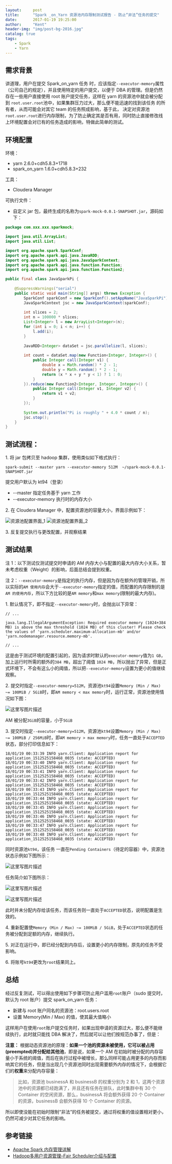 ```yaml
---
layout:     post
title:      "Spark _on_Yarn 资源池内存限制测试报告 - 防止“非法”任务的提交"
date:       2017-01-19 19:25:00
author:     "Kent"
header-img: "img/post-bg-2016.jpg"
catalog: true
tags:
    - Spark
    - Yarn
---
```


## 需求背景

讲道理，用户在提交 Spark_on_yarn 任务 时，应该指定`--executor-memory`属性（公司自己的规定），并且使用特定的用户提交，以便于 DBA 的管理。但是仍然存在一些用户直接使用 root 账户提交任务，这样在 yarn 的资源池中就会被分配到 `root.user.root`池中，如果集群压力过大，那么便不能迅速的找到该任务 的所有者，从而可能会对其它 team 的任务照成影响，基于此， 决定对资源池`root.user.root`进行内存限制，为了防止确定其是否有用，同时防止直接修改线上环境配置会对已有的任务造成的影响，特做此简单的测试。

## 环境配置

环境：
- yarn 2.6.0+cdh5.8.3+1718 
- spark_on_yarn 1.6.0+cdh5.8.3+232 

工具：
- Cloudera Manager

可执行文件：
- 自定义 jar 包，最终生成的名称为`spark-mock-0.0.1-SNAPSHOT.jar`，源码如下：

```java
package com.xxx.xxx.sparkmock;

import java.util.ArrayList;
import java.util.List;

import org.apache.spark.SparkConf;
import org.apache.spark.api.java.JavaRDD;
import org.apache.spark.api.java.JavaSparkContext;
import org.apache.spark.api.java.function.Function;
import org.apache.spark.api.java.function.Function2;

public final class JavaSparkPi {
	
	@SuppressWarnings("serial")
	public static void main(String[] args) throws Exception {
		SparkConf sparkConf = new SparkConf().setAppName("JavaSparkPi");
		JavaSparkContext jsc = new JavaSparkContext(sparkConf);
		
		int slices = 2;
		int n = 100000 * slices;
		List<Integer> l = new ArrayList<Integer>(n);
		for (int i = 0; i < n; i++) {
			l.add(i);
		}
		
		JavaRDD<Integer> dataSet = jsc.parallelize(l, slices);
		
		int count = dataSet.map(new Function<Integer, Integer>() {
			public Integer call(Integer v1) {
				double x = Math.random() * 2 - 1;
				double y = Math.random() * 2 - 1;
				return (x * x + y * y < 1) ? 1 : 0;
			}
		}).reduce(new Function2<Integer, Integer, Integer>() {
			public Integer call(Integer v1, Integer v2) {
				return v1 + v2;
			}
		});
		
		System.out.println("Pi is roughly " + 4.0 * count / n);
		jsc.stop();
	}
}

```

## 测试流程：

1\. 将 jar 包拷贝至 hadoop 集群，使用类似如下格式执行：

```
spark-submit --master yarn --executor-memory 512M  ~/spark-mock-0.0.1-SNAPSHOT.jar
```

提交用户默认为 kt94（登录）

- --master 指定任务基于 yarn 工作
- --executor-memory 执行时的内存大小
 
2\. 在 Cloudera Manager 中，配置资源池的容量大小，界面示例如下：

![资源池配置界面_1](http://img.blog.csdn.net/20180119191806967?watermark/2/text/aHR0cDovL2Jsb2cuY3Nkbi5uZXQvdDg5NDY5MDIzMA==/font/5a6L5L2T/fontsize/400/fill/I0JBQkFCMA==/dissolve/70/gravity/SouthEast)
![资源池配置界面_2](http://img.blog.csdn.net/20180119191941012?watermark/2/text/aHR0cDovL2Jsb2cuY3Nkbi5uZXQvdDg5NDY5MDIzMA==/font/5a6L5L2T/fontsize/400/fill/I0JBQkFCMA==/dissolve/70/gravity/SouthEast)

3\. 反复提交执行与更改配置，并观察结果

## 测试结果

注 1：以下测试仅测试提交时申请的 AM 内存大小与配置的最大内存大小关系，暂未考虑权重（Weight）的影响，后面总结会提到权重。

注 2：`--executor-memory`是指定的执行内存，但是因为存在额外的管理开销，所以实际的`AM 使用内存`会大于`--executor-memory`指定的值，而配置的内存限制的是`AM 的使用内存`，所以下方比较的是`AM memory`和`max memory`(限制的最大内存)。

1\. 默认情况下，即不指定`--executor-memory`时，会抛出以下异常：

```
// ...

java.lang.IllegalArgumentException: Required executor memory (1024+384 MB) is above the max threshold (1024 MB) of this cluster! Please check the values of 'yarn.scheduler.maximum-allocation-mb' and/or 'yarn.nodemanager.resource.memory-mb'.

// ...
```

这是由于测试环境的配置引起的，因为请求时默认的`executor-memory`值为`1 GB`，加上运行时所需的额外的`384 MB`，超出了阈值 `1024 MB`，所以抛出了异常，但是正式环境下，不会有这么小的阈值，所以把`--executor-memory`设置为更小的值继续观察。

2\. 提交时指定`--executor-memory=512M`，资源池`kt94`设置`Memory (Min / Max) ~= 100MiB / 5GiB`时，即`AM memory < max memory`时，运行正常，资源池使用情况如下图：  

![这里写图片描述](http://img.blog.csdn.net/20180119192028594?watermark/2/text/aHR0cDovL2Jsb2cuY3Nkbi5uZXQvdDg5NDY5MDIzMA==/font/5a6L5L2T/fontsize/400/fill/I0JBQkFCMA==/dissolve/70/gravity/SouthEast)

AM 被分配`3GiB`的容量，小于`5GiB`

3\. 提交时指定`--executor-memory=512M`，资源池`kt94`设置`Memory (Min / Max) ~= 100MiB / 256MiB`时，即`AM memory > max memory`时，任务一直处于`ACCEPTED`状态，部分打印信息如下：

```
18/01/19 00:33:39 INFO yarn.Client: Application report for application_1512525158468_0035 (state: ACCEPTED)
18/01/19 00:33:40 INFO yarn.Client: Application report for application_1512525158468_0035 (state: ACCEPTED)
18/01/19 00:33:41 INFO yarn.Client: Application report for application_1512525158468_0035 (state: ACCEPTED)
18/01/19 00:33:42 INFO yarn.Client: Application report for application_1512525158468_0035 (state: ACCEPTED)
18/01/19 00:33:43 INFO yarn.Client: Application report for application_1512525158468_0035 (state: ACCEPTED)
18/01/19 00:33:44 INFO yarn.Client: Application report for application_1512525158468_0035 (state: ACCEPTED)
18/01/19 00:33:45 INFO yarn.Client: Application report for application_1512525158468_0035 (state: ACCEPTED)
18/01/19 00:33:46 INFO yarn.Client: Application report for application_1512525158468_0035 (state: ACCEPTED)
18/01/19 00:33:47 INFO yarn.Client: Application report for application_1512525158468_0035 (state: ACCEPTED)
18/01/19 00:33:48 INFO yarn.Client: Application report for application_1512525158468_0035 (state: ACCEPTED)
```

同时资源池`kt94`，该任务 一直在`Pending Containers`（待定的容器）中，资源池状态示例如下图所示：

![这里写图片描述](http://img.blog.csdn.net/20180119192101112?watermark/2/text/aHR0cDovL2Jsb2cuY3Nkbi5uZXQvdDg5NDY5MDIzMA==/font/5a6L5L2T/fontsize/400/fill/I0JBQkFCMA==/dissolve/70/gravity/SouthEast)

任务简介如下图所示：

![这里写图片描述](http://img.blog.csdn.net/20180119192115732?watermark/2/text/aHR0cDovL2Jsb2cuY3Nkbi5uZXQvdDg5NDY5MDIzMA==/font/5a6L5L2T/fontsize/400/fill/I0JBQkFCMA==/dissolve/70/gravity/SouthEast)

![这里写图片描述](http://img.blog.csdn.net/20180119192124061?watermark/2/text/aHR0cDovL2Jsb2cuY3Nkbi5uZXQvdDg5NDY5MDIzMA==/font/5a6L5L2T/fontsize/400/fill/I0JBQkFCMA==/dissolve/70/gravity/SouthEast)

此时并未分配内存给该任务，而该任务则一直处于`ACCEPTED`状态，说明配置是生效的。

4\. 重新配置使`Memory (Min / Max) ~= 100MiB / 5GiB`，处于`ACCEPTED`状态的任务被分配到足额的内存，继续执行。

5\. 对正在运行中，即已经分配到内存后，设置更小的内存限制，原先的任务不受影响。

6\. 将账号`kt94`更改为`root`结果同上。

## 总结

经过反复测试，可以得出使用如下步骤可防止用户滥用`root`账户（sudo 提交时，默认为 root 账户）提交 spark_on_yarn 任务：

- 新建与 root 账户同名的资源池：root.users.root
- 设置 Memory(Min / Max) 的值，使其最大值略小

这样用户在使用`root`账户提交任务时，如果出现申请的资源过大，那么便不能继续执行，此时就只能找 DBA 解决了，然后就可以让他们按规范办事了，但是：

**注意：** 根据动态资源池的原理：**如果一个池的资源未被使用，它可以被占用(preempted)并分配给其他池**，即是说，如果一个 AM 在初始时被分配的内存容量小于系统的阈值，而后在执行过程中被增长，那么同样可能占用更多的内存而影响其它的任务，但是当出现几个资源池同时出现需要额外内存的情况下，会根据它们的**权重**来分配内存容量：

> 比如，资源池 businessA 和 businessB 的权重分别为 2 和 1，这两个资源池中的资源都已经跑满了，并且还有任务在排队，此时集群中有 30 个 Container 的空闲资源，那么，businessA 将会额外获得 20 个 Container 的资源，businessB 会额外获得 10 个 Container 的资源。

所以即使没能在初始时限制“非法”的任务被提交，通过将权重的值设置相对更小，仍然可减少对其它任务的影响。

## 参考链接

- [Apache Spark 内存管理详解](https://www.ibm.com/developerworks/cn/analytics/library/ba-cn-apache-spark-memory-management/index.html)
- [Hadoop多用户资源管理–Fair Scheduler介绍与配置](http://lxw1234.com/archives/2015/10/536.htm)

